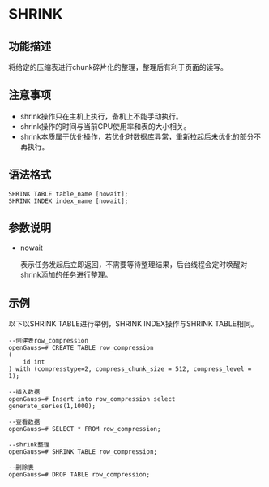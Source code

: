 # SHRINK

## 功能描述<a name="zh-cn_topic_0283137477_zh-cn_topic_0237122196_zh-cn_topic_0059779241_s25c2a01507274648bf05cbcb1dc418bf"></a>

将给定的压缩表进行chunk碎片化的整理，整理后有利于页面的读写。

## 注意事项<a name="zh-cn_topic_0283137477_zh-cn_topic_0237122196_zh-cn_topic_0059779241_s60091e11d710468f8772f6732699506b"></a>

-   shrink操作只在主机上执行，备机上不能手动执行。
-   shrink操作的时间与当前CPU使用率和表的大小相关。
-   shrink本质属于优化操作，若优化时数据库异常，重新拉起后未优化的部分不再执行。

## 语法格式<a name="zh-cn_topic_0283137477_zh-cn_topic_0237122196_zh-cn_topic_0059779241_sb9827c497faf4cc490614f51246dbc5b"></a>

```
SHRINK TABLE table_name [nowait];
SHRINK INDEX index_name [nowait];
```

## 参数说明<a name="zh-cn_topic_0283137477_zh-cn_topic_0237122196_zh-cn_topic_0059779241_s0a4a952823114ec6bfe2864b0af1db2f"></a>

-   nowait

    表示任务发起后立即返回，不需要等待整理结果，后台线程会定时唤醒对shrink添加的任务进行整理。


## 示例<a name="zh-cn_topic_0283137477_zh-cn_topic_0237122196_zh-cn_topic_0059779241_sdb42dc749d654038b498d0f77883ae8a"></a>

以下以SHRINK TABLE进行举例，SHRINK INDEX操作与SHRINK TABLE相同。

```
--创建表row_compression
openGauss=# CREATE TABLE row_compression
(
    id int
) with (compresstype=2, compress_chunk_size = 512, compress_level = 1);

--插入数据
openGauss=# Insert into row_compression select generate_series(1,1000);

--查看数据
openGauss=# SELECT * FROM row_compression;

--shrink整理
openGauss=# SHRINK TABLE row_compression;

--删除表
openGauss=# DROP TABLE row_compression;
```
